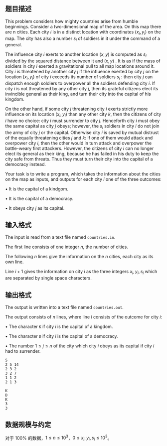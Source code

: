 ## 题目描述

This problem considers how mighty countries arise from humble beginnings. Consider a two-dimensional map of the area. On this map there are n cities. Each city $i$ is in a distinct location with coordinates $(x_i, y_i)$ on the map. The city has also a number $s_i$ of soldiers in it under the command of a general.

The influence city $i$ exerts to another location $(x,y)$ is computed as $s_i$ divided by the squared distance between it and $(x,y)$ . It is as if the mass of soldiers in city $i$ exerted a gravitational pull to all map locations around it. City $i$ is threatened by another city $j$ if the influence exerted by city $j$ on the location $(x_i, y_i)$ of city $i$ exceeds its number of soldiers $s_i$ : then city $j$ can dispatch enough soldiers to overpower all the soldiers defending city $i$. If city $i$ is not threatened by any other city $j$, then its grateful citizens elect its invincible general as their king, and turn their city into the capital of his kingdom.

On the other hand, if some city $j$ threatening city $i$ exerts strictly more influence on its location $(x_i, y_i)$ than any other city $k$, then the citizens of city $i$ have no choice: city $i$ must surrender to city $j$. Henceforth city $i$ must obey the same capital as city $j$ obeys; however, the $s_i$ soldiers in city $i$ do not join the army of city $j$ or the capital. Otherwise city $i$ is saved by mutual distrust of the equally threatening cities $j$ and $k$: If one of them would attack and overpower city $i$, then the other would in turn attack and overpower the battle-weary first attackers. However, the citizens of city $i$ can no longer elect its general as their king, because he has failed in his duty to keep the city safe from threats. Thus they must turn their city into the capital of a democracy instead.

Your task is to write a program, which takes the information about the cities on the map as inputs, and outputs for each city $i$ one of the three outcomes:

• It is the capital of a kindgom.

• It is the capital of a democracy.

• It obeys city $j$ as its capital.

## 输入格式

The input is read from a text file named `countries.in`. 

The first line consists of one integer $n$, the number of cities.

The following $n$ lines give the information on the $n$ cities, each city as its own line. 

Line $i + 1$ gives the information on city $i$ as the three integers $x_i, y_i, s_i$ which are separated by single space characters. 

## 输出格式

The output is written into a text file named `countries.out`.

The output consists of $n$ lines, where line i consists of the outcome for city $i$:

• The character `K` if city $i$ is the capital of a kingdom.

• The character `D` if city $i$ is the capital of a democracy.

• The number $1 ≤ j ≤ n$ of the city which city $i$ obeys as its capital if city $i$ had to surrender.


```input1
5
2 5 14
2 3 2
3 2 7
1 1 2
2 1 3
```

```output1
K
D
K
3
3
```

## 数据规模与约定

对于 $100\%$ 的数据，$1\leq n \leq 10^3$，$0 \leq x_i, y_i, s_i \leq 10^3$。

